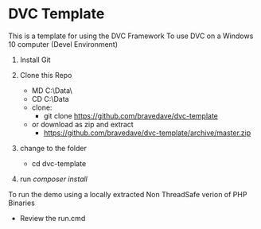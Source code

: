# DVC Template

This is a template for using the DVC Framework
To use DVC on a Windows 10 computer (Devel Environment)
1. Install Git
1. Clone this Repo
   * MD C:\Data\
   * CD C:\Data
   * clone:
      * git clone https://github.com/bravedave/dvc-template
   * or download as zip and extract
      * https://github.com/bravedave/dvc-template/archive/master.zip

1. change to the folder
   * cd dvc-template
1. run *composer install*

To run the demo using a locally extracted Non ThreadSafe verion of PHP Binaries
   * Review the run.cmd

